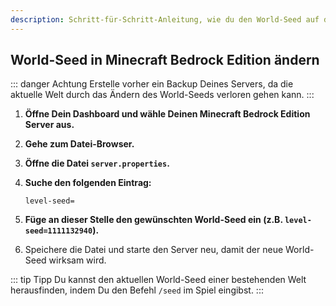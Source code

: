 ```yaml
---
description: Schritt-für-Schritt-Anleitung, wie du den World-Seed auf deinem Minecraft Bedrock Edition Server änderst.
---
```


## World-Seed in Minecraft Bedrock Edition ändern

::: danger Achtung
Erstelle vorher ein Backup Deines Servers, da die aktuelle Welt durch das Ändern des World-Seeds verloren gehen kann.
:::

1. <strong>Öffne Dein Dashboard und wähle Deinen Minecraft Bedrock Edition Server aus.</strong>

2. <strong>Gehe zum Datei-Browser.</strong>

3. <strong>Öffne die Datei ```server.properties```.</strong>

4. <strong>Suche den folgenden Eintrag:</strong>

    ```
    level-seed=
    ```

5. <strong>Füge an dieser Stelle den gewünschten World-Seed ein (z.B. ```level-seed=1111132940```).</strong>

6. Speichere die Datei und starte den Server neu, damit der neue World-Seed wirksam wird.

::: tip Tipp
Du kannst den aktuellen World-Seed einer bestehenden Welt herausfinden, indem Du den Befehl ```/seed``` im Spiel eingibst.
:::